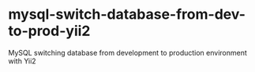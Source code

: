 # mysql-switch-database-from-dev-to-prod-yii2
MySQL switching database from development to production environment with Yii2
